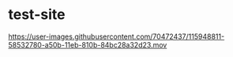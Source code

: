 # test-site

https://user-images.githubusercontent.com/70472437/115948811-58532780-a50b-11eb-810b-84bc28a32d23.mov
